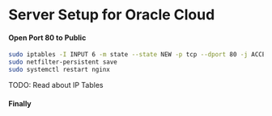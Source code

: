 # Server Setup for Oracle Cloud
#### Open Port 80 to Public
```bash
sudo iptables -I INPUT 6 -m state --state NEW -p tcp --dport 80 -j ACCEPT
sudo netfilter-persistent save
sudo systemctl restart nginx
```
TODO: Read about IP Tables

#### Finally 
